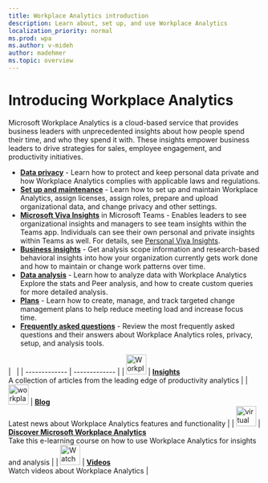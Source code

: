 ```yaml
---
title: Workplace Analytics introduction
description: Learn about, set up, and use Workplace Analytics
localization_priority: normal 
ms.prod: wpa
ms.author: v-mideh
author: madehmer
ms.topic: overview
---
```

# Introducing Workplace Analytics

Microsoft Workplace Analytics is a cloud-based service that provides business leaders with unprecedented insights about how people spend their time, and who they spend it with. These insights empower business leaders to drive strategies for sales, employee engagement, and productivity initiatives.

* [**Data privacy**](../WorkplaceAnalytics/privacy/data-protection-intro.md) - Learn how to protect and keep personal data private and how Workplace Analytics complies with applicable laws and regulations.
* [**Set up and maintenance**](../WorkplaceAnalytics/setup/set-up-workplace-analytics.md) - Learn how to set up and maintain Workplace Analytics, assign licenses, assign roles, prepare and upload organizational data, and change privacy and other settings.
* [**Microsoft Viva Insights**](../use/viva-insights-intro.md) in Microsoft Teams - Enables leaders to see organizational insights and managers to see team insights within the Teams app. Individuals can see their own personal and private insights within Teams as well. For details, see [Personal Viva Insights](https://docs.microsoft.com/workplace-analytics/myanalytics/use/teams-app).
* [**Business insights**](../WorkplaceAnalytics/use/insights.md) - Get analysis scope information and research-based behavioral insights into how your organization currently gets work done and how to maintain or change work patterns over time.
* [**Data analysis**](../WorkplaceAnalytics/Overview/get-started.md) - Learn how to analyze data with Workplace Analytics Explore the stats and Peer analysis, and how to create custom queries for more detailed analysis.
* [**Plans**](../WorkplaceAnalytics/tutorials/solutionsv2-intro.md) - Learn how to create, manage, and track targeted change management plans to help reduce meeting load and increase focus time.
* [**Frequently asked questions**](../WorkplaceAnalytics/use/faq.md) - Review the most frequently asked questions and their answers about Workplace Analytics roles, privacy, setup, and analysis tools.

|  &nbsp;              |
| ------------- | ------------- |
| <img src="https://docs.microsoft.com/media/common/i_progressive.svg" alt="Workplace Analytics Insights" width="40 px" height="40 px" > | [**Insights**](https://insights.office.com)<br>A collection of articles from the leading edge of productivity analytics |
| <img src="https://docs.microsoft.com/media/common/i_blog.svg" alt="workplace analytics blog icon" width="40 px" height="40 px" > | [**Blog**](https://techcommunity.microsoft.com/t5/Office-365-Analytics-Blog/bg-p/Office365AnalyticsBlog)<br>Latest news about Workplace Analytics features and functionality |
| <img src="https://docs.microsoft.com/media/common/i_virtual-training.svg" alt="virtual training for workplace analytics" width="40 px" height="40 px" > | [**Discover Microsoft Workplace Analytics**](https://docs.microsoft.com/learn/modules/workplace-analytics-discover/)<br>Take this e-learning course on how to use Workplace Analytics for insights and analysis |
| <img src="https://docs.microsoft.com/media/common/i_video.svg" alt="Watch videos about Workplace Analytics" width="40 px" height="40 px"> | [**Videos**](~/overview/videos.md)<br>Watch videos about Workplace Analytics |